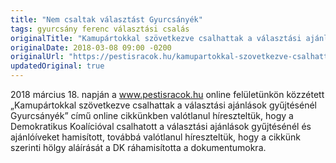 ```yaml
---
title: "Nem csaltak választást Gyurcsányék"
tags: gyurcsány ferenc választási csalás
originalTitle: "Kamupártokkal szövetkezve csalhattak a választási ajánlások gyűjtésénél Gyurcsányék"
originalDate: 2018-03-08 09:00 -0200
originalUrl: "https://pestisracok.hu/kamupartokkal-szovetkezve-csalhattak-valasztasi-ajanlasok-gyujtesenel-gyurcsanyek/"
updatedOriginal: true
---
```


2018 március 18. napján a www.pestisracok.hu online felületünkön közzétett „Kamupártokkal szövetkezve csalhattak a választási ajánlások gyűjtésénél Gyurcsányék” című online cikkünkben valótlanul híreszteltük, hogy a Demokratikus Koalícióval csalhatott a választási ajánlások gyűjtésénél és ajánlóíveket hamisított, továbbá valótlanul híreszteltük, hogy a cikkünk szerinti hölgy aláírását a DK ráhamisította a dokumentumokra.